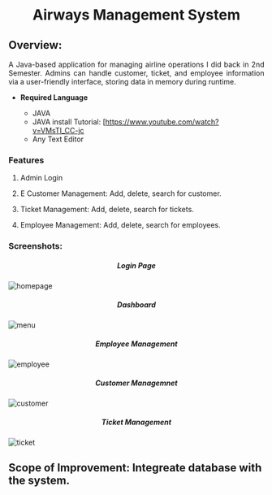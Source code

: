 <h1 align = center>Airways Management System</h1>
<h2>Overview:</h2>
<p align=justify>A Java-based application for managing airline operations I did back in 2nd Semester. Admins can handle customer, ticket, and employee information via a user-friendly interface, storing data in memory during runtime. </p>

* **Required Language**

  * JAVA
  * JAVA install Tutorial: [https://www.youtube.com/watch?v=VMsTI_CC-jc
  * Any Text Editor
### Features

1. Admin Login
2. E Customer Management: Add, delete, search for customer.

3. Ticket Management: Add, delete, search for tickets.
4. Employee Management: Add, delete, search for employees.

### Screenshots:
<h5 align = middle>Login Page</h5>

![homepage](https://github.com/user-attachments/assets/6158eb64-4f4f-4060-9dff-2f96efeccd2b)

<h5 align = middle>Dashboard</h5>

![menu](https://github.com/user-attachments/assets/695a8404-a064-457d-94cf-7a2062d5aa4f)

<h5 align = middle>Employee Management</h5>

![employee](https://github.com/user-attachments/assets/ba696c2b-d615-4582-991e-47aaaa4a0c52)


<h5 align = middle>Customer Managemnet</h5>

![customer](https://github.com/user-attachments/assets/df70c255-4393-4ddf-abf4-3f5a17ec1efb)


<h5 align = middle>Ticket Management</h5>

![ticket](https://github.com/user-attachments/assets/74000e94-c0cd-4506-a417-6ec6e750813e)

<h2>Scope of Improvement: Integreate database with the system.</h2>
